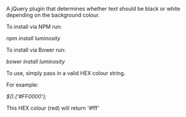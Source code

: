 A jQuery plugin that determines whether text should be black or white depending on the background colour.

To install via NPM run:

<em>npm install luminosity</em>


To install via Bower run:

<em>bower install luminosity</em>


To use, simply pass in a valid HEX colour string.

For example:

<em>$().('#FF0000');</em>

This HEX colour (red) will return '#fff'